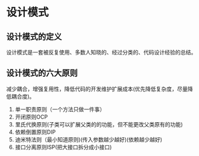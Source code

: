 # 设计模式

## 设计模式的定义

设计模式是一套被反复使用、多数人知晓的、经过分类的、代码设计经验的总结。

## 设计模式的六大原则

 减少耦合，增强复用性，降低代码的开发维护扩展成本(优先降低复杂度，尽量降低耦合度)。
1. 单一职责原则（一个方法只做一件事）
2. 开闭原则OCP
3. 里氏代换原则(子类可以扩展父类的的功能，但不能更改父类原有的功能)
4. 依赖倒置原则DIP
5. 迪米特法则（最小知道原则)(传入参数越少越好)(依赖越少越好)
6. 接口分离原则ISP(把大接口拆分成小接口)
